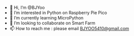 - 👋 Hi, I’m @BJYoo
- 👀 I’m interested in Python on Raspberry Pie Pico
- 🌱 I’m currently learning MicroPython
- 💞️ I’m looking to collaborate on Smart Farm
- 📫 How to reach me : please email BJYOO5410@gmail.com

<!---
BJYoo/BJYoo is a ✨ special ✨ repository because its `README.md` (this file) appears on your GitHub profile.
You can click the Preview link to take a look at your changes.
--->

